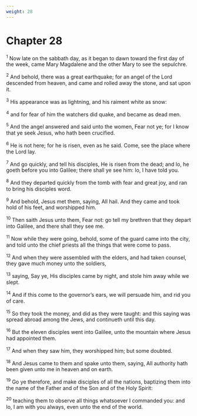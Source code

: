 ```yaml
---
weight: 28
---
```


# Chapter 28

<sup>1</sup> Now late on the sabbath day, as it began to dawn toward the first day of the week, came Mary Magdalene and the other Mary to see the sepulchre. 

<sup>2</sup> And behold, there was a great earthquake; for an angel of the Lord descended from heaven, and came and rolled away the stone, and sat upon it. 

<sup>3</sup> His appearance was as lightning, and his raiment white as snow: 

<sup>4</sup> and for fear of him the watchers did quake, and became as dead men. 

<sup>5</sup> And the angel answered and said unto the women, Fear not ye; for I know that ye seek Jesus, who hath been crucified. 

<sup>6</sup> He is not here; for he is risen, even as he said. Come, see the place where the Lord lay. 

<sup>7</sup> And go quickly, and tell his disciples, He is risen from the dead; and lo, he goeth before you into Galilee; there shall ye see him: lo, I have told you. 

<sup>8</sup> And they departed quickly from the tomb with fear and great joy, and ran to bring his disciples word. 

<sup>9</sup> And behold, Jesus met them, saying, All hail. And they came and took hold of his feet, and worshipped him. 

<sup>10</sup> Then saith Jesus unto them, Fear not: go tell my brethren that they depart into Galilee, and there shall they see me. 

<sup>11</sup> Now while they were going, behold, some of the guard came into the city, and told unto the chief priests all the things that were come to pass. 

<sup>12</sup> And when they were assembled with the elders, and had taken counsel, they gave much money unto the soldiers, 

<sup>13</sup> saying, Say ye, His disciples came by night, and stole him away while we slept. 

<sup>14</sup> And if this come to the governor’s ears, we will persuade him, and rid you of care. 

<sup>15</sup> So they took the money, and did as they were taught: and this saying was spread abroad among the Jews, and continueth until this day. 

<sup>16</sup> But the eleven disciples went into Galilee, unto the mountain where Jesus had appointed them. 

<sup>17</sup> And when they saw him, they worshipped him; but some doubted. 

<sup>18</sup> And Jesus came to them and spake unto them, saying, All authority hath been given unto me in heaven and on earth. 

<sup>19</sup> Go ye therefore, and make disciples of all the nations, baptizing them into the name of the Father and of the Son and of the Holy Spirit: 

<sup>20</sup> teaching them to observe all things whatsoever I commanded you: and lo, I am with you always, even unto the end of the world. 

